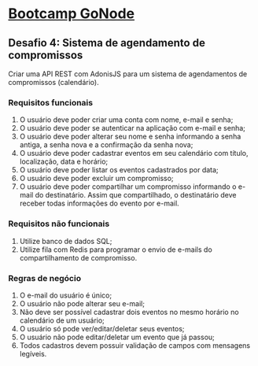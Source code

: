 # [Bootcamp GoNode](https://rocketseat.com.br/bootcamp)

## Desafio 4: Sistema de agendamento de compromissos

Criar uma API REST com AdonisJS para um sistema de
agendamentos de compromissos (calendário).

### Requisitos funcionais

1. O usuário deve poder criar uma conta com nome, e-mail e senha;
2. O usuário deve poder se autenticar na aplicação com e-mail e senha;
3. O usuário deve poder alterar seu nome e senha informando a senha antiga, a senha nova e a confirmação da senha nova;
4. O usuário deve poder cadastrar eventos em seu calendário com título, localização, data e horário;
5. O usuário deve poder listar os eventos cadastrados por data;
6. O usuário deve poder excluir um compromisso;
7. O usuário deve poder compartilhar um compromisso informando o e-mail do destinatário. Assim que compartilhado, o destinatário deve receber todas informações do evento por e-mail.

### Requisitos não funcionais

1. Utilize banco de dados SQL;
2. Utilize fila com Redis para programar o envio de e-mails do compartilhamento de compromisso.

### Regras de negócio

1. O e-mail do usuário é único;
2. O usuário não pode alterar seu e-mail;
3. Não deve ser possível cadastrar dois eventos no mesmo horário no calendário de um usuário;
4. O usuário só pode ver/editar/deletar seus eventos;
5. O usuário não pode editar/deletar um evento que já passou;
6. Todos cadastros devem possuir validação de campos com mensagens legíveis.
